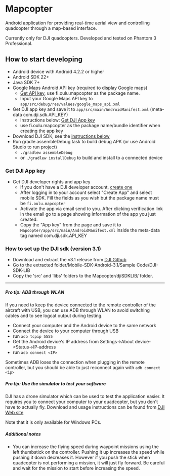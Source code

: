 # Mapcopter

Android application for providing real-time aerial view and controlling quadcopter
through a map-based interface.

Currently only for DJI quadcopters. Developed and tested on Phantom 3 Professional.

## How to start developing ###

- Android device with Android 4.2.2 or higher 
- Android SDK 22+
- Java SDK 7+
- Google Maps Android API key (required to display Google maps)
  - [Get API key](https://developers.google.com/maps/documentation/android/start#get-key),
  use fi.oulu.mapcopter as the package name.
  - Input your Google Maps API key to `app/src/debug/res/values/google_maps_api.xml`
- Get DJI app key and save it to `app/src/main/AndroidManifest.xml` (meta-data com.dji.sdk.API_KEY)
  - Instructions below: [Get DJI App key](#get-dji-app-key)
  - use fi.oulu.mapcopter as the package name/bundle identifier when creating the app key
- Download DJI SDK, see the [instructions below](#how-to-set-up-the-dji-sdk-version-31)
- Run gradle assembleDebug task to build debug APK (or use Android Studio to run project)
    -  `./gradlew assembleDebug`
    - or `./gradlew installDebug` to build and install to a connected device


### Get DJI App key ###
- Get DJI developer rights and app key
  - If you don't have a DJI developer account, [create one](https://developer.dji.com/register/)
  - After logging in to your account select "Create App" and select mobile SDK.
    Fill the fields as you wish but the package name must be `fi.oulu.mapcopter`
  - Activate the app via email send to you. After clicking verification link in the email go to a page showing information of the app you just created.
  - Copy the "App key" from the page and save it to `Mapcopter/app/src/main/AndroidManifest.xml`
    inside the meta-data tag named com.dji.sdk.API_KEY

### How to set up the DJI sdk (version 3.1) ###

- Download and extract the v3.1 release from [DJI Github](https://github.com/dji-sdk/Mobile-SDK-Android/archive/v3.1.zip)
- Go to the extracted folder/Mobile-SDK-Android-3.1/Sample Code/DJI-SDK-LIB
- Copy the 'src' and 'libs' folders to the Mapcopter/djiSDKLIB/ folder.


***


##### Pro tip: ADB through WLAN
If you need to keep the device connected to the remote controller of the aircraft with USB,
you can use ADB through WLAN to avoid switching cables and to see logcat output during testing.

- Connect your computer and the Android device to the same network
- Connect the device to your computer through USB
- run `adb tcpip 5555`
- Get the Android device's IP address from Settings->About device->Status->IP-address
- run `adb connect <IP>`

Sometimes ADB loses the connection when plugging in the remote controller,  but you should be able to just reconnect again with `adb connect <ip>`

##### Pro tip: Use the simulator to test your software
DJI has a drone simulator which can be used to test the application easier. It requires you to connect
your computer to your quadcopter, but you don't have to actually fly.
Download and usage instructions can be found from [DJI Web site](https://developer.dji.com/get-started/mobile-sdk/DJI-PC-Simulator/)

Note that it is only available for Windows PCs.

##### Additional notes
- You can increase the flying speed during waypoint missions using the left thumbstick on the controller.
  Pushing it up increases the speed while pushing it down decreases it.
  However if you push the stick when quadcopter is not performing a mission, it will just fly forward.
  Be careful and wait for the mission to start before increasing the speed.

